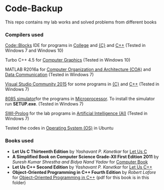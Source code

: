 # Code-Backup
This repo contains my lab works and solved problems from different books

### Compilers used
[Code::Blocks](http://www.codeblocks.org/) IDE for programs in [College](College) and [{C}]({C}) and [C++](C++) (Tested in Windows 7 and Windows 10)

Turbo C++ 4.5 for [Computer Graphics](College/Computer%20Graphics%20(CG)) (Tested in Windows 10)

MATLAB R2016a for [Computer Organization and Architecture (COA)](College/Computer%20Organization%20and%20Architecture%20(COA)) and [Data Communication](College/Data%20Communication) (Tested in Windows 7)

[Visual Studio Community 2015](https://visualstudio.microsoft.com/vs/older-downloads/) for some programs in [{C}]({C}) and [C++](C++) (Tested in Windows 7)

[8085 simulator](College/Microprocessor/8085)for the programs in [Microprocessor](College/Microprocessor). To install the simulator run **SETUP.exe**. (Tested in Windows 7)

[SWI-Prolog](College/Artificial%20Intelligence%20(AI)/swipl-8.0.2-1.x64.exe) for the lab programs in [Artificial Intelligence (AI)](College/Artificial%20Intelligence%20(AI)) (Tested in Windows 7)

Tested the codes in [Operating System (OS)](College/Operating%20System%20(OS)) in Ubuntu

### Books used
+ **Let Us C Thirteenth Edition** by *Yashavant P. Kanetkar* for [Let Us C]({C}/Let%20Us%20C)
+ **A Simplified Book on Computer Science Grade-XII First Edition 2011** by *Suresh Kumar Shrestha and Bidya Nand Yadav* for [Computer Book]({C}/Computer%20Book)
+ **Let Us C++ Second Edition** by *Yashavant P. Kanetkar* for [Let Us C++](C++/Let%20Us%20C++)
+ **Object-Oriented Programming in C++ Fourth Edition** by *Robert Lafore* for [Object-Oriented Programming in C++](C++/Object-Oriented%20Programming%20in%20C++) (pdf for this book is in this folder)
